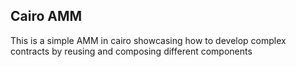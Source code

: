 ## Cairo AMM

This is a simple AMM in cairo showcasing how to develop complex contracts by reusing and composing different components
